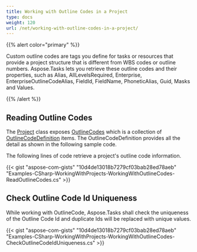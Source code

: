 ```yaml
---
title: Working with Outline Codes in a Project
type: docs
weight: 120
url: /net/working-with-outline-codes-in-a-project/
---
```


{{% alert color="primary" %}} 

Custom outline codes are tags you define for tasks or resources that provide a project structure that is different from WBS codes or outline numbers. Aspose.Tasks lets you retrieve these outline codes and their properties, such as Alias, AllLevelsRequired, Enterprise, EnterpriseOutlineCodeAlias, FieldId, FieldName, PhoneticAlias, Guid, Masks and Values.

{{% /alert %}} 
## **Reading Outline Codes**
The [Project]() class exposes [OutlineCodes]() which is a collection of [OutlineCodeDefinition]() items. The OutlineCodeDefinition provides all the detail as shown in the following sample code.

The following lines of code retrieve a project's outline code information.

{{< gist "aspose-com-gists" "10d4de13018b7279cf03bab28ed78aeb" "Examples-CSharp-WorkingWithProjects-WorkingWithOutlineCodes-ReadOutlineCodes.cs" >}}


## **Check Outline Code Id Uniqueness**
While working with OutlineCode, Aspose.Tasks shall check the uniqueness of the Outline Code Id and duplicate Ids will be replaced with unique values.

{{< gist "aspose-com-gists" "10d4de13018b7279cf03bab28ed78aeb" "Examples-CSharp-WorkingWithProjects-WorkingWithOutlineCodes-CheckOutlineCodeIdUniqueness.cs" >}}

